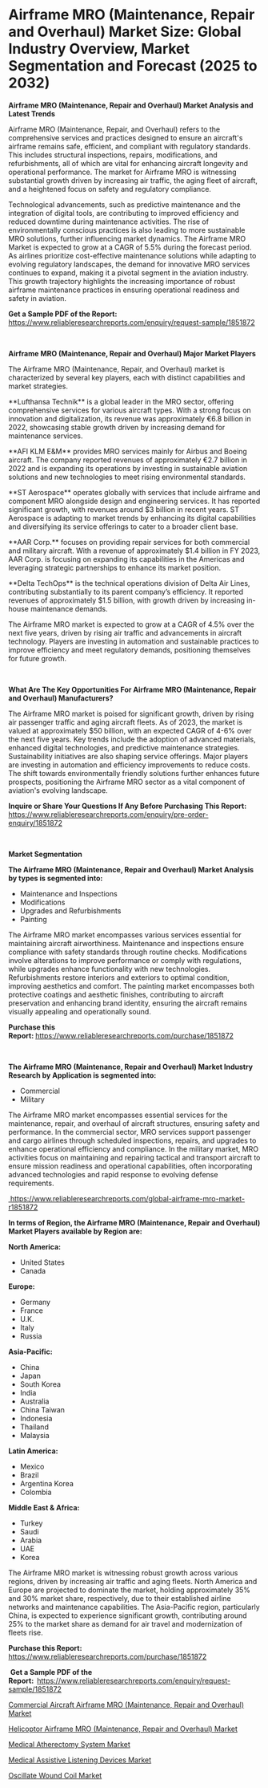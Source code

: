 <p><h1>Airframe MRO (Maintenance, Repair and Overhaul) Market Size: Global Industry Overview, Market Segmentation and Forecast (2025 to 2032)</h1></p><p><strong>Airframe MRO (Maintenance, Repair and Overhaul) Market Analysis and Latest Trends</strong></p>
<p><p>Airframe MRO (Maintenance, Repair, and Overhaul) refers to the comprehensive services and practices designed to ensure an aircraft's airframe remains safe, efficient, and compliant with regulatory standards. This includes structural inspections, repairs, modifications, and refurbishments, all of which are vital for enhancing aircraft longevity and operational performance. The market for Airframe MRO is witnessing substantial growth driven by increasing air traffic, the aging fleet of aircraft, and a heightened focus on safety and regulatory compliance.</p><p>Technological advancements, such as predictive maintenance and the integration of digital tools, are contributing to improved efficiency and reduced downtime during maintenance activities. The rise of environmentally conscious practices is also leading to more sustainable MRO solutions, further influencing market dynamics. The Airframe MRO Market is expected to grow at a CAGR of 5.5% during the forecast period. As airlines prioritize cost-effective maintenance solutions while adapting to evolving regulatory landscapes, the demand for innovative MRO services continues to expand, making it a pivotal segment in the aviation industry. This growth trajectory highlights the increasing importance of robust airframe maintenance practices in ensuring operational readiness and safety in aviation.</p></p>
<p><strong>Get a Sample PDF of the Report:&nbsp;</strong> <a href="https://www.reliableresearchreports.com/enquiry/request-sample/1851872?utm_campaign=31&utm_medium=2&utm_source=Github&utm_content=ia&utm_term=07012025&utm_id=airframe-mro-maintenance-repair-and-overhaul">https://www.reliableresearchreports.com/enquiry/request-sample/1851872</a></p>
<p>&nbsp;</p>
<p><strong>Airframe MRO (Maintenance, Repair and Overhaul) Major Market Players</strong></p>
<p><p>The Airframe MRO (Maintenance, Repair, and Overhaul) market is characterized by several key players, each with distinct capabilities and market strategies. </p><p>**Lufthansa Technik** is a global leader in the MRO sector, offering comprehensive services for various aircraft types. With a strong focus on innovation and digitalization, its revenue was approximately €6.8 billion in 2022, showcasing stable growth driven by increasing demand for maintenance services.</p><p>**AFI KLM E&M** provides MRO services mainly for Airbus and Boeing aircraft. The company reported revenues of approximately €2.7 billion in 2022 and is expanding its operations by investing in sustainable aviation solutions and new technologies to meet rising environmental standards.</p><p>**ST Aerospace** operates globally with services that include airframe and component MRO alongside design and engineering services. It has reported significant growth, with revenues around $3 billion in recent years. ST Aerospace is adapting to market trends by enhancing its digital capabilities and diversifying its service offerings to cater to a broader client base.</p><p>**AAR Corp.** focuses on providing repair services for both commercial and military aircraft. With a revenue of approximately $1.4 billion in FY 2023, AAR Corp. is focusing on expanding its capabilities in the Americas and leveraging strategic partnerships to enhance its market position.</p><p>**Delta TechOps** is the technical operations division of Delta Air Lines, contributing substantially to its parent company’s efficiency. It reported revenues of approximately $1.5 billion, with growth driven by increasing in-house maintenance demands.</p><p>The Airframe MRO market is expected to grow at a CAGR of 4.5% over the next five years, driven by rising air traffic and advancements in aircraft technology. Players are investing in automation and sustainable practices to improve efficiency and meet regulatory demands, positioning themselves for future growth.</p></p>
<p>&nbsp;</p>
<p><strong>What Are The Key Opportunities For Airframe MRO (Maintenance, Repair and Overhaul) Manufacturers?</strong></p>
<p><p>The Airframe MRO market is poised for significant growth, driven by rising air passenger traffic and aging aircraft fleets. As of 2023, the market is valued at approximately $50 billion, with an expected CAGR of 4-6% over the next five years. Key trends include the adoption of advanced materials, enhanced digital technologies, and predictive maintenance strategies. Sustainability initiatives are also shaping service offerings. Major players are investing in automation and efficiency improvements to reduce costs. The shift towards environmentally friendly solutions further enhances future prospects, positioning the Airframe MRO sector as a vital component of aviation's evolving landscape.</p></p>
<p><strong>Inquire or Share Your Questions If Any Before Purchasing This Report:</strong> <a href="https://www.reliableresearchreports.com/enquiry/pre-order-enquiry/1851872?utm_campaign=31&utm_medium=2&utm_source=Github&utm_content=ia&utm_term=07012025&utm_id=airframe-mro-maintenance-repair-and-overhaul">https://www.reliableresearchreports.com/enquiry/pre-order-enquiry/1851872</a></p>
<p>&nbsp;</p>
<p><strong>Market Segmentation</strong></p>
<p><strong>The Airframe MRO (Maintenance, Repair and Overhaul) Market Analysis by types is segmented into:</strong></p>
<p><ul><li>Maintenance and Inspections</li><li>Modifications</li><li>Upgrades and Refurbishments</li><li>Painting</li></ul></p>
<p><p>The Airframe MRO market encompasses various services essential for maintaining aircraft airworthiness. Maintenance and inspections ensure compliance with safety standards through routine checks. Modifications involve alterations to improve performance or comply with regulations, while upgrades enhance functionality with new technologies. Refurbishments restore interiors and exteriors to optimal condition, improving aesthetics and comfort. The painting market encompasses both protective coatings and aesthetic finishes, contributing to aircraft preservation and enhancing brand identity, ensuring the aircraft remains visually appealing and operationally sound.</p></p>
<p><strong>Purchase this Report:&nbsp;</strong><a href="https://www.reliableresearchreports.com/purchase/1851872?utm_campaign=31&utm_medium=2&utm_source=Github&utm_content=ia&utm_term=07012025&utm_id=airframe-mro-maintenance-repair-and-overhaul">https://www.reliableresearchreports.com/purchase/1851872</a></p>
<p>&nbsp;</p>
<p><strong>The Airframe MRO (Maintenance, Repair and Overhaul) Market Industry Research by Application is segmented into:</strong></p>
<p><ul><li>Commercial</li><li>Military</li></ul></p>
<p><p>The Airframe MRO market encompasses essential services for the maintenance, repair, and overhaul of aircraft structures, ensuring safety and performance. In the commercial sector, MRO services support passenger and cargo airlines through scheduled inspections, repairs, and upgrades to enhance operational efficiency and compliance. In the military market, MRO activities focus on maintaining and repairing tactical and transport aircraft to ensure mission readiness and operational capabilities, often incorporating advanced technologies and rapid response to evolving defense requirements.</p></p>
<p><a href="https://www.reliableresearchreports.com/global-airframe-mro-market-r1851872?utm_campaign=31&utm_medium=2&utm_source=Github&utm_content=ia&utm_term=07012025&utm_id=airframe-mro-maintenance-repair-and-overhaul">&nbsp;https://www.reliableresearchreports.com/global-airframe-mro-market-r1851872</a></p>
<p><strong>In terms of Region, the Airframe MRO (Maintenance, Repair and Overhaul) Market Players available by Region are:</strong></p>
<p>
    <p> <strong> North America: </strong>
        <ul>
            <li>United States</li>
            <li>Canada</li>
        </ul>
        </p> 
    <p> <strong> Europe: </strong>
        <ul>
            <li>Germany</li>
            <li>France</li>
            <li>U.K.</li>
            <li>Italy</li>
            <li>Russia</li>
        </ul>
        </p> 
    <p> <strong> Asia-Pacific: </strong>
        <ul>
            <li>China</li>
            <li>Japan</li>
            <li>South Korea</li>
            <li>India</li>
            <li>Australia</li>
            <li>China Taiwan</li>
            <li>Indonesia</li>
            <li>Thailand</li>
            <li>Malaysia</li>
        </ul>
        </p> 
    <p> <strong> Latin America: </strong>
        <ul>
            <li>Mexico</li>
            <li>Brazil</li>
            <li>Argentina Korea</li>
            <li>Colombia</li>
        </ul>
        </p> 
    <p> <strong> Middle East & Africa: </strong>
        <ul>
            <li>Turkey</li>
            <li>Saudi</li>
            <li>Arabia</li>
            <li>UAE</li>
            <li>Korea</li>
        </ul>
    </p>
    </p>
<p><p>The Airframe MRO market is witnessing robust growth across various regions, driven by increasing air traffic and aging fleets. North America and Europe are projected to dominate the market, holding approximately 35% and 30% market share, respectively, due to their established airline networks and maintenance capabilities. The Asia-Pacific region, particularly China, is expected to experience significant growth, contributing around 25% to the market share as demand for air travel and modernization of fleets rise.</p></p>
<p><strong>Purchase this Report: </strong><a href="https://www.reliableresearchreports.com/purchase/1851872?utm_campaign=31&utm_medium=2&utm_source=Github&utm_content=ia&utm_term=07012025&utm_id=airframe-mro-maintenance-repair-and-overhaul">https://www.reliableresearchreports.com/purchase/1851872</a></p>
<p>&nbsp;<strong>Get a Sample PDF of the Report:&nbsp;&nbsp;</strong><a href="https://www.reliableresearchreports.com/enquiry/request-sample/1851872?utm_campaign=31&utm_medium=2&utm_source=Github&utm_content=ia&utm_term=07012025&utm_id=airframe-mro-maintenance-repair-and-overhaul">https://www.reliableresearchreports.com/enquiry/request-sample/1851872</a></p>
<p><strong></strong></p>
<p><p><a href="https://github.com/skerretflossie9297/Market-Research-Report-List-1/blob/main/commercial-aircraft-airframe-mro-maintenance-repair-and-overhaul-market.md?utm_campaign=31&utm_medium=2&utm_source=Github&utm_content=ia&utm_term=07012025&utm_id=airframe-mro-maintenance-repair-and-overhaul">Commercial Aircraft Airframe MRO (Maintenance, Repair and Overhaul) Market</a></p><p><a href="https://github.com/alberthagorsuch/Market-Research-Report-List-1/blob/main/helicoptor-airframe-mro-maintenance-repair-and-overhaul-market.md?utm_campaign=31&utm_medium=2&utm_source=Github&utm_content=ia&utm_term=07012025&utm_id=airframe-mro-maintenance-repair-and-overhaul">Helicoptor Airframe MRO (Maintenance, Repair and Overhaul) Market</a></p><p><a href="https://github.com/juniordelafrance/Market-Research-Report-List-5/blob/main/medical-atherectomy-system-market.md?utm_campaign=31&utm_medium=2&utm_source=Github&utm_content=ia&utm_term=07012025&utm_id=airframe-mro-maintenance-repair-and-overhaul">Medical Atherectomy System Market</a></p><p><a href="https://github.com/shondapmbau/Market-Research-Report-List-1/blob/main/medical-assistive-listening-devices-market.md?utm_campaign=31&utm_medium=2&utm_source=Github&utm_content=ia&utm_term=07012025&utm_id=airframe-mro-maintenance-repair-and-overhaul">Medical Assistive Listening Devices Market</a></p><p><a href="https://github.com/MonroeBullock54/Market-Research-Report-List-1/blob/main/oscillate-wound-coil-market.md?utm_campaign=31&utm_medium=2&utm_source=Github&utm_content=ia&utm_term=07012025&utm_id=airframe-mro-maintenance-repair-and-overhaul">Oscillate Wound Coil Market</a></p></p>